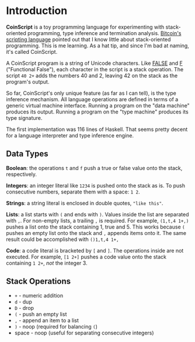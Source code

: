 Introduction
============

**CoinScript** is a toy programming language for experimenting with
stack-oriented programming, type inference and termination analysis.
[Bitcoin's scripting language](https://en.bitcoin.it/wiki/Script)
pointed out that I know little about stack-oriented programming.
This is me learning.
As a hat tip, and since I'm bad at naming, it's called CoinScript.

A CoinScript program is a string of Unicode characters.  Like
[FALSE](http://en.wikipedia.org/wiki/FALSE)
and [F](http://www.nsl.com/k/f/f.htm) ("Functional False"),
each character in the script is a stack operation.  The
script `40 2+` adds
the numbers 40 and 2, leaving 42 on the stack as the program's
output.

So far, CoinScript's only unique feature (as far as I can tell), is
the type inference mechanism.  All language operations are defined
in terms of a generic virtual machine interface.  Running a program
on the "data machine" produces its output.  Running a
program on the "type machine" produces its type signature.

The first implementation was 116 lines of Haskell.  That seems
pretty decent for a language interpreter and type inference engine.

Data Types
----------

**Boolean**: the operations `t` and `f` push a true or false value onto the
stack, respectively.

**Integers**: an integer literal like `1234` is pushed onto the stack as is.
To push consecutive numbers, separate them with a space: `1 2`.

**Strings**: a string literal is enclosed in double quotes, `"like this"`.

**Lists**: a list starts with `(` and ends with `)`.  Values inside
the list are separated with `,`.  For non-empty lists, a trailing `,`
is required.  For example, `(1,t,4 1+,)` pushes a list onto the stack
containing 1, true and 5.  This works because `(` pushes an empty list
onto the stack and `,` appends items onto it.  The same result could
be accomplished with `()1,t,4 1+,`

**Code**: a code literal is bracketed by `[` and `]`.  The operations
inside are not executed.  For example, `[1 2+]` pushes a code value
onto the stack containing `1 2+`, *not* the integer 3.


Stack Operations
----------------

  * `+` - numeric addition
  * `d` - dup
  * `D` - drop
  * `(` - push an empty list
  * `,` - append an item to a list
  * `)` - noop (required for balancing `(`)
  * space - noop (useful for separating consecutive integers)
